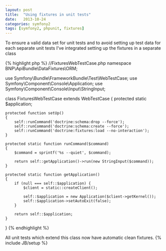 ```yaml
---
layout: post
title:  "Using fixtures in unit tests"
date:   2013-10-24 
categories: symfony2
tags: [symfony2, phpunit, fixtures]
---
```


To ensure a valid data set for unit tests and to avoid setting up test data for each separate unit tests I've integrated setting up the fixtures in a separate class

<!--more-->

{% highlight php %}
//FixturesWebTestCase.php
namespace BNP\ApiBundle\DataFixtures\ORM;

use Symfony\Bundle\FrameworkBundle\Test\WebTestCase;
use Symfony\Component\Console\Application;
use Symfony\Component\Console\Input\StringInput;

class FixturesWebTestCase extends WebTestCase
{
    protected static $application;

    protected function setUp()
    {
        self::runCommand('doctrine:schema:drop --force');
        self::runCommand('doctrine:schema:create --force');
        self::runCommand('doctrine:fixtures:load --no-interaction');
    }

    protected static function runCommand($command)
    {
        $command = sprintf('%s --quiet', $command);

        return self::getApplication()->run(new StringInput($command));
    }

    protected static function getApplication()
    {
        if (null === self::$application) {
            $client = static::createClient();

            self::$application = new Application($client->getKernel());
            self::$application->setAutoExit(false);
        }

        return self::$application;
    }
}
{% endhighlight %}

All unit tests which extend this class now have automatic clean fixtures.
{% include JB/setup %}
